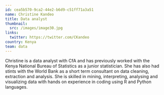 ```yaml
---
id: cea5b570-9ca2-44e2-b6d9-c51ff71a3a51
name: Christine Kandeo
title: Data analyst
thumbnail:
  src: /images/image30.jpg
links:
  twitter: https://twitter.com/CKandeo
country: Kenya
team: data
---
```


Christine is a data analyst with CfA and has previously worked with the Kenya National Bureau of Statistics as a junior statistician. She has also had stints with the World Bank as a short term consultant on data cleaning, extraction and analysis. She is skilled in mining, interpreting, analysing and visualizing data with hands on experience in coding using R and Python languages.

